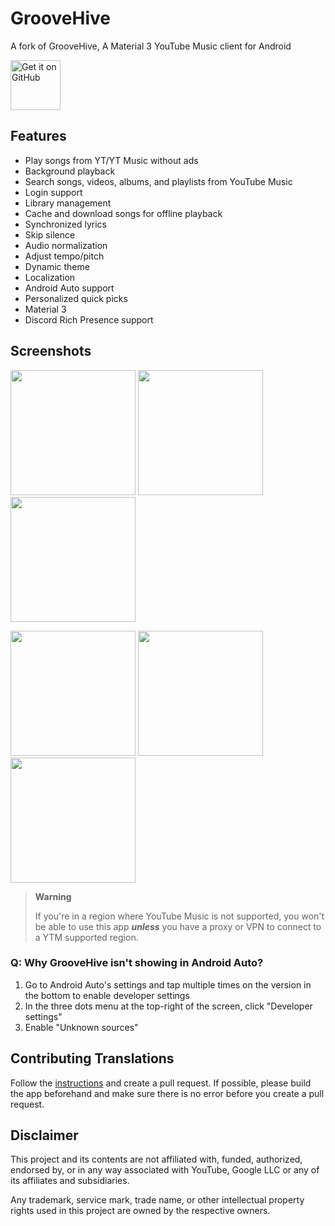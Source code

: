 # GrooveHive


A fork of GrooveHive, A Material 3 YouTube Music client for Android

[<img src="https://github.com/machiav3lli/oandbackupx/blob/034b226cea5c1b30eb4f6a6f313e4dadcbb0ece4/badge_github.png" alt="Get it on GitHub" height="80">](https://github.com/Malopieds/InnerTune/releases/latest)

## Features

- Play songs from YT/YT Music without ads
- Background playback
- Search songs, videos, albums, and playlists from YouTube Music
- Login support
- Library management
- Cache and download songs for offline playback
- Synchronized lyrics
- Skip silence
- Audio normalization
- Adjust tempo/pitch
- Dynamic theme
- Localization
- Android Auto support
- Personalized quick picks
- Material 3
- Discord Rich Presence support

## Screenshots

<p float="left">
  <img src="https://raw.githubusercontent.com/Malopieds/InnerTune/dev/fastlane/metadata/android/en-US/images/phoneScreenshots/01.png" width="200" />
  <img src="https://raw.githubusercontent.com/Malopieds/InnerTune/dev/fastlane/metadata/android/en-US/images/phoneScreenshots/02.png" width="200" />
  <img src="https://raw.githubusercontent.com/Malopieds/InnerTune/dev/fastlane/metadata/android/en-US/images/phoneScreenshots/03.png" width="200" />
</p>
<p float="left">
  <img src="https://raw.githubusercontent.com/Malopieds/InnerTune/dev/fastlane/metadata/android/en-US/images/phoneScreenshots/04.png" width="200" />
  <img src="https://raw.githubusercontent.com/Malopieds/InnerTune/dev/fastlane/metadata/android/en-US/images/phoneScreenshots/05.png" width="200" />
  <img src="https://raw.githubusercontent.com/Malopieds/InnerTune/dev/fastlane/metadata/android/en-US/images/phoneScreenshots/06.png" width="200" />
</p>

> **Warning**
>
>If you're in a region where YouTube Music is not supported, you won't be able to use this app
***unless*** you have a proxy or VPN to connect to a YTM supported region.



### Q: Why GrooveHive isn't showing in Android Auto?

1. Go to Android Auto's settings and tap multiple times on the version in the bottom to enable
   developer settings
2. In the three dots menu at the top-right of the screen, click "Developer settings"
3. Enable "Unknown sources"

## Contributing Translations

Follow the [instructions](https://developer.android.com/guide/topics/resources/localization) and
create a pull request. If possible, please build the app beforehand and make sure there is no error
before you create a pull request.

<!--- ## Donate

If you like GrooveHive, you're welcome to send a donation. Donations will support the development,
including bug fixes and new features.

<a href="https://buymeacoffee.com/hemil13"><img src="https://raw.githubusercontent.com/Malopieds/InnerTune/dev/assets/buymeacoffee.png" alt="Liberapay" height="60" ></a> --->


## Disclaimer

This project and its contents are not affiliated with, funded, authorized, endorsed by, or in any
way associated with YouTube, Google LLC or any of its affiliates and subsidiaries.

Any trademark, service mark, trade name, or other intellectual property rights used in this project
are owned by the respective owners.
